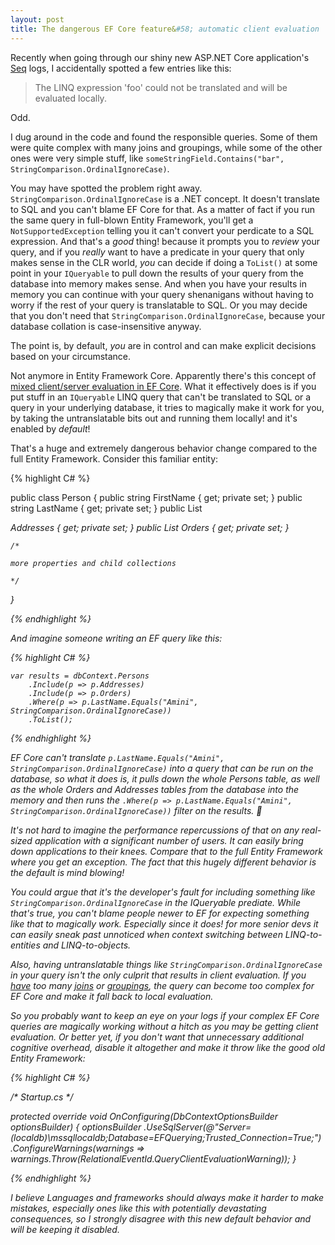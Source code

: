 ```yaml
---
layout: post
title: The dangerous EF Core feature&#58; automatic client evaluation
---
```


Recently when going through our shiny new ASP.NET Core application's [Seq](https://getseq.net/) logs, I accidentally spotted a few entries like this:

> The LINQ expression 'foo' could not be translated and will be evaluated locally.

Odd.

I dug around in the code and found the responsible queries. Some of them were quite complex with many joins and groupings, while some of the other ones were very simple stuff, like `someStringField.Contains("bar", StringComparison.OrdinalIgnoreCase)`.

You may have spotted the problem right away. `StringComparison.OrdinalIgnoreCase` is a .NET concept. It doesn't translate to SQL and you can't blame EF Core for that. As a matter of fact if you run the same query in full-blown Entity Framework, you'll get a `NotSupportedException` telling you it can't convert your perdicate to a SQL expression. And that's a _good_ thing! because it prompts you to _review_ your query, and if you _really_ want to have a predicate in your query that only makes sense in the CLR world, _you_ can decide if doing a `ToList()` at some point in your `IQueryable` to pull down the results of your query from the database into memory makes sense. And when you have your results in memory you can continue with your query shenanigans without having to worry if the rest of your query is translatable to SQL. Or you may decide that you don't need that `StringComparison.OrdinalIgnoreCase`, because your database collation is case-insensitive anyway.

The point is, by default, _you_ are in control and can make explicit decisions based on your circumstance.

Not anymore in Entity Framework Core. Apparently there's this concept of [mixed client/server evaluation in EF Core](https://docs.microsoft.com/en-us/ef/core/querying/client-eval). What it effectively does is if you put stuff in an `IQueryable` LINQ query that can't be translated to SQL or a query in your underlying database, it tries to magically make it work for you, by taking the untranslatable bits out and running them locally! and it's enabled by _default_!

That's a huge and extremely dangerous behavior change compared to the full Entity Framework. Consider this familiar entity:

{% highlight C# %}

public class Person
{
	public string FirstName { get; private set; }
	public string LastName { get; private set; }
    public List<Address> Addresses { get; private set; }
    public List<Order> Orders { get; private set; }
	
	/* 
	
	more properties and child collections
	
	*/
}

{% endhighlight %}

And imagine someone writing an EF query like this:

{% highlight C# %}

	var results = dbContext.Persons
		.Include(p => p.Addresses)
		.Include(p => p.Orders)
		.Where(p => p.LastName.Equals("Amini", StringComparison.OrdinalIgnoreCase))
		.ToList();

{% endhighlight %}

EF Core can't translate `p.LastName.Equals("Amini", StringComparison.OrdinalIgnoreCase)` into a query that can be run on the database, so what it does is, it pulls down the _whole_ Persons table, as well as the _whole_ Orders and Addresses tables from the database into the memory and _then_ runs the `.Where(p => p.LastName.Equals("Amini", StringComparison.OrdinalIgnoreCase))` filter on the results. 🤦

It's not hard to imagine the performance repercussions of that on any real-sized application with a significant number of users. It can easily bring down applications to their knees. Compare that to the full Entity Framework where you get an exception. The fact that this hugely different behavior is the default is _mind blowing_!

You could argue that it's the developer's fault for including something like `StringComparison.OrdinalIgnoreCase` in the IQueryable prediate. While that's true, you can't _blame_ people newer to EF for expecting something like that to magically work. Especially since it does! for more senior devs it can easily sneak past unnoticed when context switching between LINQ-to-entities and LINQ-to-objects.

Also, having untranslatable things like `StringComparison.OrdinalIgnoreCase` in your query isn't the only culprit that results in client evaluation. If you [have](https://github.com/aspnet/EntityFrameworkCore/issues/6245) too many [joins](https://stackoverflow.com/questions/45237492/ef-core-could-not-be-translated-and-will-be-evaluated-locally) or [groupings](https://github.com/aspnet/EntityFrameworkCore/issues/12255), the query can become too complex for EF Core and make it fall back to local evaluation.

So you probably want to keep an eye on your logs if your complex EF Core queries are magically working without a hitch as you may be getting client evaluation. Or better yet, if you don't want that unnecessary additional cognitive overhead, disable it altogether and make it throw like the good old Entity Framework:

{% highlight C# %}

/* Startup.cs */

protected override void OnConfiguring(DbContextOptionsBuilder optionsBuilder)
{
	optionsBuilder
		.UseSqlServer(@"Server=(localdb)\mssqllocaldb;Database=EFQuerying;Trusted_Connection=True;")
		.ConfigureWarnings(warnings => warnings.Throw(RelationalEventId.QueryClientEvaluationWarning));
}


{% endhighlight %}


I believe Languages and frameworks should always make it harder to make mistakes, especially ones like this with potentially devastating consequences, so I strongly disagree with this new default behavior and will be keeping it disabled.